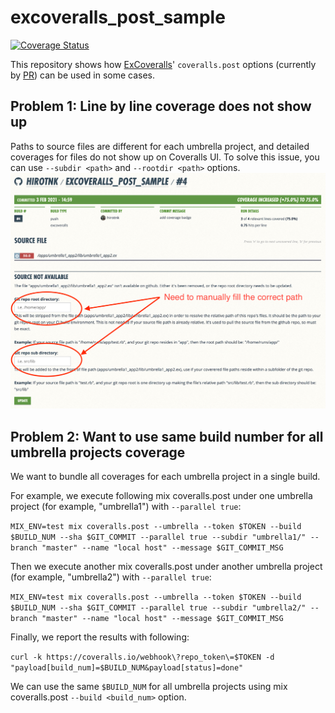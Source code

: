 # excoveralls_post_sample
[![Coverage Status](https://coveralls.io/repos/github/hirotnk/excoveralls_post_sample/badge.svg?branch=main)](https://coveralls.io/github/hirotnk/excoveralls_post_sample?branch=main)

This repository shows how [ExCoveralls](https://github.com/parroty/excoveralls)' `coveralls.post` options (currently by [PR](https://github.com/parroty/excoveralls/pull/244)) can be used in some cases.

## Problem 1: Line by line coverage does not show up
Paths to source files are different for each umbrella project, and detailed coverages for files do not show up on Coveralls UI. To solve this issue, you can use `--subdir <path>` and `--rootdir <path>` options.
![Path is broken](images/coveralls_missing_code_coverage.png)

## Problem 2: Want to use same build number for all umbrella projects coverage
We want to bundle all coverages for each umbrella project in a single build.

For example, we execute following mix coveralls.post under one umbrella project (for example, "umbrella1") with `--parallel true`:

`MIX_ENV=test mix coveralls.post --umbrella --token $TOKEN --build $BUILD_NUM --sha $GIT_COMMIT --parallel true --subdir "umbrella1/" --branch "master" --name "local host" --message $GIT_COMMIT_MSG`

Then we execute another mix coveralls.post under another umbrella project (for example, "umbrella2") with `--parallel true`:

`MIX_ENV=test mix coveralls.post --umbrella --token $TOKEN --build $BUILD_NUM --sha $GIT_COMMIT --parallel true --subdir "umbrella2/" --branch "master" --name "local host" --message $GIT_COMMIT_MSG`

Finally, we report the results with following:

`curl -k https://coveralls.io/webhook\?repo_token\=$TOKEN -d "payload[build_num]=$BUILD_NUM&payload[status]=done"`

We can use the same `$BUILD_NUM` for all umbrella projects using mix coveralls.post `--build <build_num>` option.
